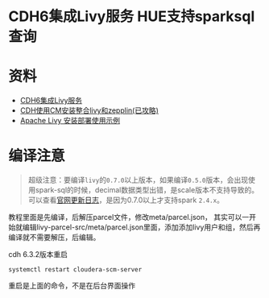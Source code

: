 # CDH6集成Livy服务 HUE支持sparksql查询

# 资料

- [CDH6集成Livy服务](http://www.yujc.online/article/cdh_livy_01/)
- [CDH使用CM安装整合livy和zepplin(已攻略)](https://blog.csdn.net/qq_36428889/article/details/119778919)
- [Apache Livy 安装部署使用示例](https://blog.csdn.net/qq_43081842/article/details/123822382)

# 编译注意

> 超级注意：要编译`livy`的`0.7.0`以上版本，如果编译`0.5.0`版本，会出现使用spark-sql的时候，decimal数据类型出错，是scale版本不支持导致的。可以查看[官网更新日志](https://livy.apache.org/history/)，是因为0.7.0以上才支持spark `2.4.x`。

教程里面是先编译，后解压parcel文件，修改meta/parcel.json，
其实可以一开始就编辑livy-parcel-src/meta/parcel.json里面，添加添加livy用户和组，然后再编译就不需要解压，后编辑。

cdh 6.3.2版本重启
```
systemctl restart cloudera-scm-server
```
重启是上面的命令，不是在后台界面操作